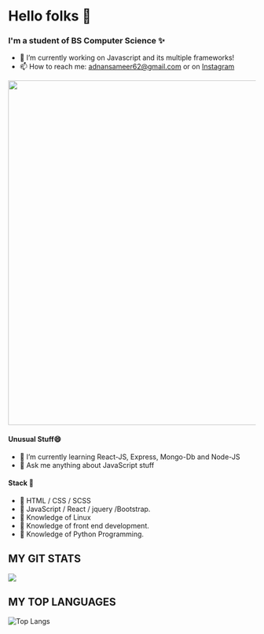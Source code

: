 # Hello folks 👋
### I'm a student of BS Computer Science ✨

- 🔭 I’m currently working on Javascript and its multiple frameworks!
- 📫 How to reach me: adnansameer62@gmail.com or on <a href="https://www.instagram.com/adnansamir__/" class="button icon search">Instagram</a> 

<img width="700" align="centre" src="https://binaryinformatics.com/wp-content/uploads/2019/01/MERN-Stack-Development-and-Consulting-Services.jpg"/>

#### Unusual Stuff😄
- 🌱 I’m currently learning React-JS, Express, Mongo-Db and Node-JS
- 💬 Ask me anything about JavaScript stuff

#### Stack :blue_book:

- :paperclip: HTML / CSS / SCSS
- :paperclip: JavaScript / React / jquery /Bootstrap.
- :paperclip: Knowledge of Linux
- :paperclip: Knowledge of front end development.
- :paperclip: Knowledge of Python Programming.

## MY GIT STATS
<img align="centre" src="https://github-readme-stats.vercel.app/api?username=adnansam110&show_icons=true&theme=radical&title_color=8E2DE2&text_color=fff&icon_color=8E2DE2">

## MY TOP LANGUAGES
![Top Langs](https://github-readme-stats.vercel.app/api/top-langs/?username=adnansam110&theme=radical&title_color=8E2DE2&text_color=fff)
